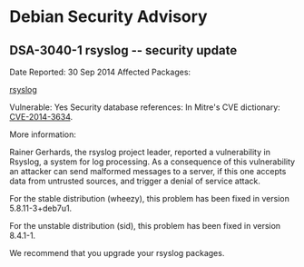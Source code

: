 
Debian Security Advisory
========================


DSA-3040-1 rsyslog -- security update
-------------------------------------



Date Reported:
30 Sep 2014
Affected Packages:

[rsyslog](https://packages.debian.org/src:rsyslog)

Vulnerable:
Yes
Security database references:
In Mitre's CVE dictionary: [CVE-2014-3634](https://security-tracker.debian.org/tracker/CVE-2014-3634).  

More information:

Rainer Gerhards, the rsyslog project leader, reported a vulnerability in
Rsyslog, a system for log processing. As a consequence of this
vulnerability an attacker can send malformed messages to a server, if
this one accepts data from untrusted sources, and trigger a denial of
service attack.


For the stable distribution (wheezy), this problem has been fixed in
version 5.8.11-3+deb7u1.


For the unstable distribution (sid), this problem has been fixed in
version 8.4.1-1.


We recommend that you upgrade your rsyslog packages.





